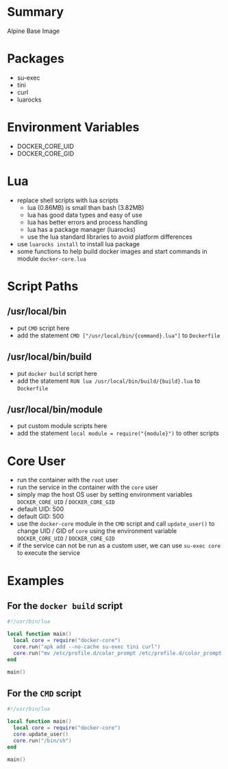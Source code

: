# Summary
Alpine Base Image

# Packages
- su-exec
- tini
- curl
- luarocks

# Environment Variables
- DOCKER_CORE_UID
- DOCKER_CORE_GID

# Lua
- replace shell scripts with lua scripts
  - lua (0.86MB) is small than bash (3.82MB)
  - lua has good data types and easy of use
  - lua has better errors and process handling
  - lua has a package manager (luarocks)
  - use the lua standard libraries to avoid platform differences
- use `luarocks install` to install lua package
- some functions to help build docker images and start commands in module `docker-core.lua`

# Script Paths
## /usr/local/bin
- put `CMD` script here
- add the statement `CMD ["/usr/local/bin/{command}.lua"]` to `Dockerfile`
## /usr/local/bin/build
- put `docker build` script here
- add the statement `RUN lua /usr/local/bin/build/{build}.lua` to `Dockerfile`
## /usr/local/bin/module
- put custom module scripts here
- add the statement `local module = require("{module}")` to other scripts

# Core User
- run the container with the `root` user
- run the service in the container with the `core` user
- simply map the host OS user by setting environment variables `DOCKER_CORE_UID` / `DOCKER_CORE_GID`
- default UID: 500
- default GID: 500
- use the `docker-core` module in the `CMD` script and call `update_user()` to change UID / GID of `core` using the environment variable `DOCKER_CORE_UID` / `DOCKER_CORE_GID`
- if the service can not be run as a custom user, we can use `su-exec core` to execute the service

# Examples
## For the `docker build` script
```lua
#!/usr/bin/lua

local function main()
  local core = require("docker-core")
  core.run("apk add --no-cache su-exec tini curl")
  core.run("mv /etc/profile.d/color_prompt /etc/profile.d/color_prompt.sh")
end

main()
```

## For the `CMD` script
```lua
#!/usr/bin/lua

local function main()
  local core = require("docker-core")
  core.update_user()
  core.run("/bin/sh")
end

main()
```
